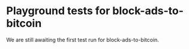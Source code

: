# Playground tests for block-ads-to-bitcoin
We are still awaiting the first test run for block-ads-to-bitcoin.
